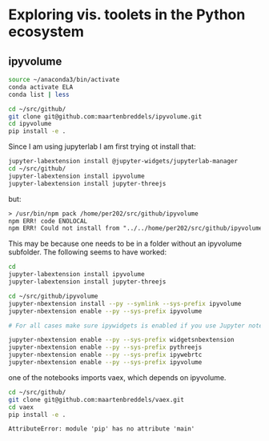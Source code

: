 # Exploring vis. toolets in the Python ecosystem


## ipyvolume

```sh
source ~/anaconda3/bin/activate
conda activate ELA
conda list | less

cd ~/src/github/
git clone git@github.com:maartenbreddels/ipyvolume.git
cd ipyvolume
pip install -e .
```

Since I am using jupyterlab I am first trying ot install that:

```sh
jupyter-labextension install @jupyter-widgets/jupyterlab-manager
cd ~/src/github/
jupyter-labextension install ipyvolume
jupyter-labextension install jupyter-threejs
```

but:

```txt
> /usr/bin/npm pack /home/per202/src/github/ipyvolume
npm ERR! code ENOLOCAL
npm ERR! Could not install from "../../home/per202/src/github/ipyvolume" as it does not contain a package.json file.
```

This may be because one needs to be in a folder without an ipyvolume subfolder. The following seems to have worked:

```sh
cd
jupyter-labextension install ipyvolume
jupyter-labextension install jupyter-threejs
```

```sh
cd ~/src/github/ipyvolume
jupyter-nbextension install --py --symlink --sys-prefix ipyvolume
jupyter-nbextension enable --py --sys-prefix ipyvolume

# For all cases make sure ipywidgets is enabled if you use Jupyter notebook version < 5.3 (using --user instead of --sys-prefix if doing a local install):

jupyter-nbextension enable --py --sys-prefix widgetsnbextension
jupyter-nbextension enable --py --sys-prefix pythreejs
jupyter-nbextension enable --py --sys-prefix ipywebrtc
jupyter-nbextension enable --py --sys-prefix ipyvolume
```

one of the notebooks imports vaex, which depends on ipyvolume.

```sh
cd ~/src/github/
git clone git@github.com:maartenbreddels/vaex.git
cd vaex
pip install -e .
```

`AttributeError: module 'pip' has no attribute 'main'`